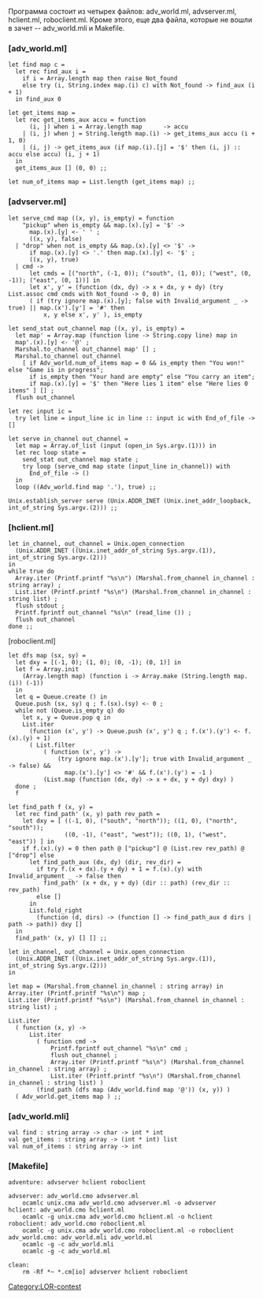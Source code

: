 Программа состоит из четырех файлов: adv_world.ml, advserver.ml,
hclient.ml, roboclient.ml. Кроме этого, еще два файла, которые не вошли
в зачет -- adv_world.mli и Makefile.

### \[adv_world.ml\]

    let find map c =
      let rec find_aux i =
        if i = Array.length map then raise Not_found
        else try (i, String.index map.(i) c) with Not_found -> find_aux (i + 1)
      in find_aux 0

    let get_items map =
      let rec get_items_aux accu = function
          (i, j) when i = Array.length map      -> accu
        | (i, j) when j = String.length map.(i) -> get_items_aux accu (i + 1, 0)
        | (i, j) -> get_items_aux (if map.(i).[j] = '$' then (i, j) :: accu else accu) (i, j + 1)
      in
      get_items_aux [] (0, 0) ;;

    let num_of_items map = List.length (get_items map) ;;

### \[advserver.ml\]

    let serve_cmd map ((x, y), is_empty) = function
        "pickup" when is_empty && map.(x).[y] = '$' ->
          map.(x).[y] <- ' ' ;
          ((x, y), false)
      | "drop" when not is_empty && map.(x).[y] <> '$' ->
          if map.(x).[y] <> '.' then map.(x).[y] <- '$' ;
          ((x, y), true)
      | cmd ->
          let cmds = [("north", (-1, 0)); ("south", (1, 0)); ("west", (0, -1)); ("east", (0, 1))] in
          let x', y' = (function (dx, dy) -> x + dx, y + dy) (try List.assoc cmd cmds with Not_found -> 0, 0) in
          ( if (try ignore map.(x).[y]; false with Invalid_argument _ -> true) || map.(x').[y'] = '#' then
              x, y else x', y' ), is_empty

    let send_stat out_channel map ((x, y), is_empty) =
      let map' = Array.map (function line -> String.copy line) map in
      map'.(x).[y] <- '@' ;
      Marshal.to_channel out_channel map' [] ;
      Marshal.to_channel out_channel
        [ if Adv_world.num_of_items map = 0 && is_empty then "You won!" else "Game is in progress";
          if is_empty then "Your hand are empty" else "You carry an item";
          if map.(x).[y] = '$' then "Here lies 1 item" else "Here lies 0 items" ] [] ;
      flush out_channel

    let rec input ic =
      try let line = input_line ic in line :: input ic with End_of_file -> []

    let serve in_channel out_channel =
      let map = Array.of_list (input (open_in Sys.argv.(1))) in
      let rec loop state =
        send_stat out_channel map state ;
        try loop (serve_cmd map state (input_line in_channel)) with
          End_of_file -> ()
      in
      loop ((Adv_world.find map '.'), true) ;;

    Unix.establish_server serve (Unix.ADDR_INET (Unix.inet_addr_loopback, int_of_string Sys.argv.(2))) ;;

### \[hclient.ml\]

    let in_channel, out_channel = Unix.open_connection
      (Unix.ADDR_INET ((Unix.inet_addr_of_string Sys.argv.(1)), int_of_string Sys.argv.(2)))
    in
    while true do
      Array.iter (Printf.printf "%s\n") (Marshal.from_channel in_channel : string array) ;
      List.iter (Printf.printf "%s\n") (Marshal.from_channel in_channel : string list) ;
      flush stdout ;
      Printf.fprintf out_channel "%s\n" (read_line ()) ;
      flush out_channel
    done ;;

\[roboclient.ml\]

    let dfs map (sx, sy) =
      let dxy = [(-1, 0); (1, 0); (0, -1); (0, 1)] in
      let f = Array.init
        (Array.length map) (function i -> Array.make (String.length map.(i)) (-1))
      in
      let q = Queue.create () in
      Queue.push (sx, sy) q ; f.(sx).(sy) <- 0 ;
      while not (Queue.is_empty q) do
        let x, y = Queue.pop q in
        List.iter
          (function (x', y') -> Queue.push (x', y') q ; f.(x').(y') <- f.(x).(y) + 1)
          ( List.filter
              ( function (x', y') ->
                  (try ignore map.(x').[y']; true with Invalid_argument _ -> false) &&
                    map.(x').[y'] <> '#' && f.(x').(y') = -1 )
              (List.map (function (dx, dy) -> x + dx, y + dy) dxy) )
      done ;
      f

    let find_path f (x, y) =
      let rec find_path' (x, y) path rev_path =
        let dxy = [ ((-1, 0), ("south", "north")); ((1, 0), ("north", "south"));
                    ((0, -1), ("east", "west")); ((0, 1), ("west", "east")) ] in
        if f.(x).(y) = 0 then path @ ["pickup"] @ (List.rev rev_path) @ ["drop"] else
          let find_path_aux (dx, dy) (dir, rev_dir) =
            if try f.(x + dx).(y + dy) + 1 = f.(x).(y) with Invalid_argument _ -> false then
              find_path' (x + dx, y + dy) (dir :: path) (rev_dir :: rev_path)
            else []
          in
          List.fold_right
            (function (d, dirs) -> (function [] -> find_path_aux d dirs | path -> path)) dxy []
      in
      find_path' (x, y) [] [] ;;

    let in_channel, out_channel = Unix.open_connection
      (Unix.ADDR_INET ((Unix.inet_addr_of_string Sys.argv.(1)), int_of_string Sys.argv.(2)))
    in

    let map = (Marshal.from_channel in_channel : string array) in
    Array.iter (Printf.printf "%s\n") map ;
    List.iter (Printf.printf "%s\n") (Marshal.from_channel in_channel : string list) ;

    List.iter
      ( function (x, y) ->
          List.iter
            ( function cmd ->
                Printf.fprintf out_channel "%s\n" cmd ;
                flush out_channel ;
                Array.iter (Printf.printf "%s\n") (Marshal.from_channel in_channel : string array) ;
                List.iter (Printf.printf "%s\n") (Marshal.from_channel in_channel : string list) )
            (find_path (dfs map (Adv_world.find map '@')) (x, y)) )
      ( Adv_world.get_items map ) ;;

### \[adv_world.mli\]

    val find : string array -> char -> int * int
    val get_items : string array -> (int * int) list
    val num_of_items : string array -> int

### \[Makefile\]

    adventure: advserver hclient roboclient

    advserver: adv_world.cmo advserver.ml
        ocamlc unix.cma adv_world.cmo advserver.ml -o advserver
    hclient: adv_world.cmo hclient.ml
        ocamlc -g unix.cma adv_world.cmo hclient.ml -o hclient
    roboclient: adv_world.cmo roboclient.ml
        ocamlc -g unix.cma adv_world.cmo roboclient.ml -o roboclient
    adv_world.cmo: adv_world.mli adv_world.ml
        ocamlc -g -c adv_world.mli
        ocamlc -g -c adv_world.ml

    clean:
        rm -Rf *~ *.cm[io] advserver hclient roboclient

[Category:LOR-contest](Category:LOR-contest "wikilink")